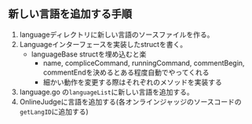 ## 新しい言語を追加する手順

1. languageディレクトリに新しい言語のソースファイルを作る。
2. Languageインターフェースを実装したstructを書く。
    - languageBase structを埋め込むと楽
        - name, compliceCommand, runningCommand, commentBegin, commentEndを決めるとある程度自動でやってくれる
        - 細かい動作を変更する際はそれぞれのメソッドを実装する
3. language.go の`languageList`に新しい言語を追加する。
4. OnlineJudgeに言語を追加する(各オンラインジャッジのソースコードの`getLangID`に追加する)